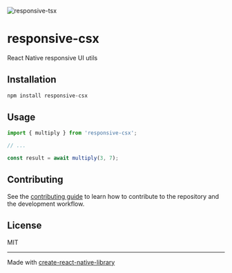 
![responsive-tsx](https://github.com/user-attachments/assets/16b1770c-872d-4f0e-90b1-c039b16056bd)





# responsive-csx

React Native responsive UI utils

## Installation

```sh
npm install responsive-csx
```

## Usage


```js
import { multiply } from 'responsive-csx';

// ...

const result = await multiply(3, 7);
```


## Contributing

See the [contributing guide](CONTRIBUTING.md) to learn how to contribute to the repository and the development workflow.

## License

MIT

---

Made with [create-react-native-library](https://github.com/callstack/react-native-builder-bob)
